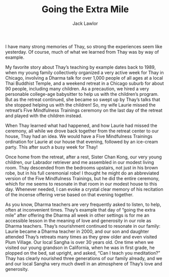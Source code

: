 ﻿---
title: Going the Extra Mile
author: Jack Lawlor
---

I have many strong memories of Thay, so strong the experiences seem like yesterday. Of course, much of what we learned from Thay was by way of example.

My favorite story about Thay’s teaching by example dates back to 1989, when my young family collectively organized a very active week for Thay in Chicago, involving a Dharma talk for over 1,000 people of all ages at a local Thai Buddhist Temple, and a weekend retreat in a Chicago suburb for about 90 people, including many children. As a precaution, we hired a very personable college-age babysitter to help us with the children’s program. But as the retreat continued, she became so swept up by Thay’s talks that she stopped helping us with the children! So, my wife Laurie missed the retreat’s Five Mindfulness Trainings ceremony on the last day of the retreat and played with the children instead.

When Thay learned what had happened, and how Laurie had missed the ceremony, all while we drove back together from the retreat center to our house, Thay had an idea. We would have a Five Mindfulness Trainings ordination for Laurie at our house that evening, followed by an ice-cream party. This after such a busy week for Thay!

Once home from the retreat, after a rest, Sister Chan Kong, our very young children, our Labrador retriever and me assembled in our modest living room. Thay descended from the bedrooms upstairs, not just in his brown robe, but in his full ceremonial robe! I thought he might do an abbreviated version of the Five Mindfulness Trainings, but he did the entire ceremony, which for me seems to resonate in that room in our modest house to this day. Whenever needed, I can evoke a crystal clear memory of his recitation of the incense offering verse based on that evening together.

As you know, Dharma teachers are very frequently asked to listen, to help, often at inconvenient times. Thay’s example that day of “going the extra mile” after offering the Dharma all week in other settings is for me an accessible lesson in the meaning of love and generosity in our role as Dharma teachers. Thay’s nourishment continued to resonate in our family: Laurie became a Dharma teacher in 2000, and our son and daughter attended Thay’s retreats many times as they grew older and even visited Plum Village. Our local Sangha is over 30 years old. One time when we visited our young grandson in California, when he was in first grade, he plopped on the bed, sat upright, and asked, “Can I teach you meditation?” Thay has clearly nourished three generations of our family already, and we and our local Sangha very much dwell in an atmosphere of Thay’s love and generosity.